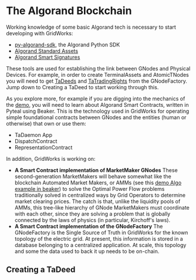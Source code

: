 # The Algorand Blockchain

Working knowledge of some basic Algorand tech is necessary to start developing with GridWorks:

- [py-algorand-sdk](https://pypi.org/project/py-algorand-sdk/), the Algorand Python SDK
- [Algorand Standard Assets](https://developer.algorand.org/docs/get-details/asa/)
- [Algorand Smart Signatures](https://developer.algorand.org/docs/get-details/dapps/smart-contracts/frontend/smartsigs/)

These tools are used for establishing the link between GNodes and Physical Devices. For example, in order to create TerminalAssets and AtomicTNodes you will need to get [TaDeeds](ta-deed) and [TaTradingRights](ta-trading-rights) from the GNodeFactory. Jump down to Creating a TaDeed to
start working through this.

As you explore more, for example if you are digging into the mechanics of the [demo](story),
you will need to learn about Algorand Smart Contracts, written in Pyteal using Beaker. This
is the technology used in GridWorks for operating simple foundational contracts between GNodes and the entities (human or otherwise) that own or use them:

- TaDaemon App
- DispatchContract
- RepresentationContract

In addition, GridWorks is working on:

- **A Smart Contract implementation of MarketMaker GNodes** These second-generation MarketMakers will behave somewhat like the blockchain Automated Market Makers, or AMMs (see this [demo Algo example in beaker](https://github.com/algorand-devrel/beaker/tree/master/examples/amm)) to solve the Optimal Power Flow problems traditionally solved in centralized ways by Grid Operators to determine market clearing prices. The catch is that, unlike the liquidity pools of AMMs, this tree-like hierarchy of GNode MarketMakers must coordinate with each other, since they are solving a problem that is globally connected by the laws of physics (in particular, Kirchoff's laws).
- **A Smart Contract implementation of the GNodeFactory** The GNodeFactory is the Single Source
  of Truth in GridWorks for the known topology of the electric grid. At present, this information
  is stored in a database belonging to a centralized application. At scale, this topology and some the data used to back it up needs to be on-chain.

## Creating a TaDeed
